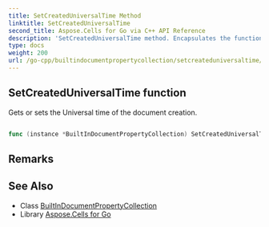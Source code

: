 ```yaml
---
title: SetCreatedUniversalTime Method 
linktitle: SetCreatedUniversalTime
second_title: Aspose.Cells for Go via C++ API Reference
description: 'SetCreatedUniversalTime method. Encapsulates the function that represents setcreateduniversaltime in Go.'
type: docs
weight: 200
url: /go-cpp/builtindocumentpropertycollection/setcreateduniversaltime/
---
```


## SetCreatedUniversalTime function

Gets or sets the Universal time of the document creation.

```go

func (instance *BuiltInDocumentPropertyCollection) SetCreatedUniversalTime(value time.Time)  error

```

## Remarks


## See Also

* Class [BuiltInDocumentPropertyCollection](../)
* Library [Aspose.Cells for Go](../../)
